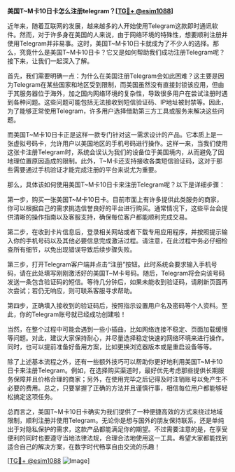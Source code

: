 **美国T~M卡10日卡怎么注册telegram？[[TG💪+ @esim1088](https://t.me/s/esim1088)]**

近年来，随着互联网的发展，越来越多的人开始使用Telegram这款即时通讯软件。然而，对于许多身在美国的人来说，由于网络环境的特殊性，想要顺利注册并使用Telegram并非易事。这时，美国T~M卡10日卡就成为了不少人的选择。那么，究竟什么是美国T~M卡10日卡？它又是如何帮助我们成功注册Telegram呢？接下来，让我们一起深入了解。

首先，我们需要明确一点：为什么在美国注册Telegram会如此困难？这主要是因为Telegram在某些国家和地区受到限制，而美国虽然没有直接封锁该应用，但由于其服务器位于海外，加之国内网络环境的复杂性，导致很多用户在尝试注册时遇到各种问题。这些问题可能包括无法接收到短信验证码、IP地址被封禁等。因此，为了能够正常使用Telegram，许多用户选择借助第三方工具或服务来解决这些问题。

而美国T~M卡10日卡正是这样一款专门针对这一需求设计的产品。它本质上是一张虚拟号码卡，允许用户以美国地区的手机号码进行操作。这样一来，当我们使用这张卡注册Telegram时，系统会误认为我们的设备位于美国境内，从而避免了因地理位置原因造成的限制。此外，T~M卡还支持接收各类短信验证码，这对于那些需要通过手机验证才能完成注册的平台来说尤为重要。

那么，具体该如何使用美国T~M卡10日卡来注册Telegram呢？以下是详细步骤：

第一步，购买一张美国T~M卡10日卡。目前市面上有许多提供此类服务的商家，你可以根据自己的需求挑选信誉良好的平台进行购买。通常情况下，这些平台会提供清晰的操作指南以及客服支持，确保每位客户都能顺利完成交易。

第二步，在收到卡片信息后，登录相关网站或者下载专用应用程序，并按照提示输入你的手机号码以及其他必要信息完成激活过程。请注意，在此过程中务必仔细检查所有细节，以免出现错误导致后续步骤失败。

第三步，打开Telegram客户端并点击“注册”按钮。此时系统会要求输入手机号码，请在此处填写刚刚激活好的美国T~M卡号码。随后，Telegram将会向该号码发送一条包含验证码的短信。等待几分钟后，如果未能收到验证码，请刷新页面再次尝试；若仍无响应，则可联系客服寻求帮助。

第四步，正确填入接收到的验证码后，按照指示设置用户名及密码等个人资料。至此，你的Telegram账号就已经成功创建啦！

当然，在整个过程中可能会遇到一些小插曲，比如网络连接不稳定、页面加载缓慢等问题。对此，建议大家保持耐心，并尽量选择稳定快速的网络环境来进行操作。同时，也可以提前准备好备用方案，比如更换浏览器版本或是重启设备等等。

除了上述基本流程之外，还有一些额外技巧可以帮助你更好地利用美国T~M卡10日卡来注册Telegram。例如，在选择购买渠道时，最好优先考虑那些提供长期服务保障并且价格合理的商家；另外，在使用完毕之后记得及时注销账号以免产生不必要的费用。总之，只要掌握了正确的方法并且谨慎行事，相信每位用户都能够轻松搞定这项任务。

总而言之，美国T~M卡10日卡确实为我们提供了一种便捷高效的方式来绕过地域限制，顺利注册并使用Telegram。无论你是想与国外的朋友保持联系，还是单纯出于对隐私保护的需求，这款产品都能满足你的期望。不过需要注意的是，在享受便利的同时也要遵守当地法律法规，合理合法地使用这一工具。希望大家都能找到适合自己的解决方案，在数字时代畅享自由交流的乐趣！

[[TG💪+ @esim1088](https://t.me/s/esim1088) ![Image](https://i.postimg.cc/4NQfJmqS/Snipaste-2025-05-13-00-14-12.png)]